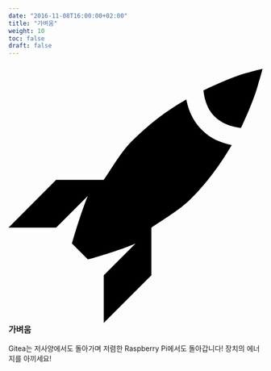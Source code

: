 ```yaml
---
date: "2016-11-08T16:00:00+02:00"
title: "가벼움"
weight: 10
toc: false
draft: false
---
```

<h3 class="subtitle is-3">
	<svg class="octicon octicon-rocket" viewBox="0 0 16 16" version="1.1" aria-hidden="true">
		<path fill-rule="evenodd" d="M12.17 3.83c-.27-.27-.47-.55-.63-.88-.16-.31-.27-.66-.34-1.02-.58.33-1.16.7-1.73 1.13-.58.44-1.14.94-1.69 1.48-.7.7-1.33 1.81-1.78 2.45H3L0 10h3l2-2c-.34.77-1.02 2.98-1 3l1 1c.02.02 2.23-.64 3-1l-2 2v3l3-3v-3c.64-.45 1.75-1.09 2.45-1.78.55-.55 1.05-1.13 1.47-1.7.44-.58.81-1.16 1.14-1.72-.36-.08-.7-.19-1.03-.34a3.39 3.39 0 0 1-.86-.63M16 0s-.09.38-.3 1.06c-.2.7-.55 1.58-1.06 2.66-.7-.08-1.27-.33-1.66-.72-.39-.39-.63-.94-.7-1.64C13.36.84 14.23.48 14.92.28 15.62.08 16 0 16 0"></path>
	</svg>
	가벼움
</h3>

Gitea는 저사양에서도 돌아가며 저렴한 Raspberry Pi에서도 돌아갑니다! 장치의 에너지를 아끼세요!

